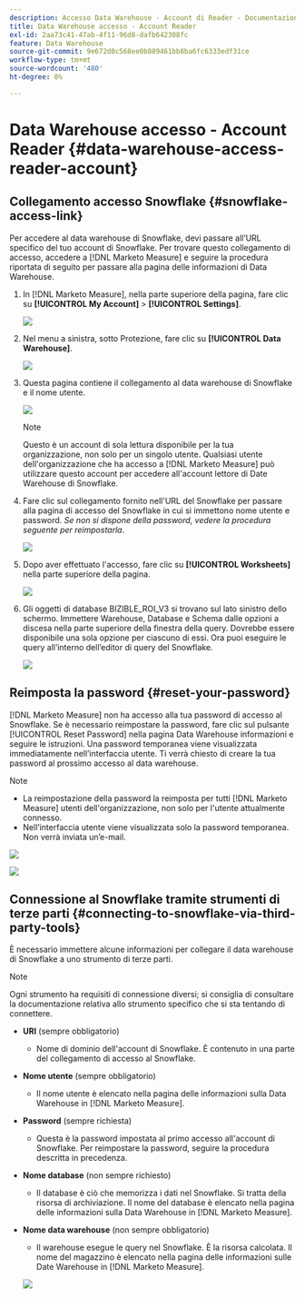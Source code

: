 ```yaml
---
description: Accesso Data Warehouse - Account di Reader - Documentazione del prodotto
title: Data Warehouse accesso - Account Reader
exl-id: 2aa73c41-47ab-4f11-96d8-dafb642308fc
feature: Data Warehouse
source-git-commit: 9e672d0c568ee0b889461bb8ba6fc6333edf31ce
workflow-type: tm+mt
source-wordcount: '480'
ht-degree: 0%

---
```


# Data Warehouse accesso - Account Reader {#data-warehouse-access-reader-account}

## Collegamento accesso Snowflake {#snowflake-access-link}

Per accedere al data warehouse di Snowflake, devi passare all’URL specifico del tuo account di Snowflake. Per trovare questo collegamento di accesso, accedere a [!DNL Marketo Measure] e seguire la procedura riportata di seguito per passare alla pagina delle informazioni di Data Warehouse.

1. In [!DNL Marketo Measure], nella parte superiore della pagina, fare clic su **[!UICONTROL My Account]** > **[!UICONTROL Settings]**.

   ![](assets/data-warehouse-access-reader-account-1.png)

1. Nel menu a sinistra, sotto Protezione, fare clic su **[!UICONTROL Data Warehouse]**.

   ![](assets/data-warehouse-access-reader-account-2.png)

1. Questa pagina contiene il collegamento al data warehouse di Snowflake e il nome utente.

   ![](assets/data-warehouse-access-reader-account-3.png)

   >[!NOTE]
   >
   >Questo è un account di sola lettura disponibile per la tua organizzazione, non solo per un singolo utente. Qualsiasi utente dell&#39;organizzazione che ha accesso a [!DNL Marketo Measure] può utilizzare questo account per accedere all&#39;account lettore di Date Warehouse di Snowflake.

1. Fare clic sul collegamento fornito nell&#39;URL del Snowflake per passare alla pagina di accesso del Snowflake in cui si immettono nome utente e password. _Se non si dispone della password, vedere la procedura seguente per reimpostarla_.

   ![](assets/data-warehouse-access-reader-account-4.png)

1. Dopo aver effettuato l&#39;accesso, fare clic su **[!UICONTROL Worksheets]** nella parte superiore della pagina.

   ![](assets/data-warehouse-access-reader-account-5.png)

1. Gli oggetti di database BIZIBLE_ROI_V3 si trovano sul lato sinistro dello schermo. Immettere Warehouse, Database e Schema dalle opzioni a discesa nella parte superiore della finestra della query. Dovrebbe essere disponibile una sola opzione per ciascuno di essi. Ora puoi eseguire le query all’interno dell’editor di query del Snowflake.

   ![](assets/data-warehouse-access-reader-account-6.png)

## Reimposta la password {#reset-your-password}

[!DNL Marketo Measure] non ha accesso alla tua password di accesso al Snowflake. Se è necessario reimpostare la password, fare clic sul pulsante [!UICONTROL Reset Password] nella pagina Data Warehouse informazioni e seguire le istruzioni. Una password temporanea viene visualizzata immediatamente nell’interfaccia utente. Ti verrà chiesto di creare la tua password al prossimo accesso al data warehouse.

>[!NOTE]
>
>* La reimpostazione della password la reimposta per tutti [!DNL Marketo Measure] utenti dell&#39;organizzazione, non solo per l&#39;utente attualmente connesso.
>* Nell’interfaccia utente viene visualizzata solo la password temporanea. Non verrà inviata un’e-mail.

![](assets/data-warehouse-access-reader-account-7.png)

![](assets/data-warehouse-access-reader-account-8.png)

## Connessione al Snowflake tramite strumenti di terze parti {#connecting-to-snowflake-via-third-party-tools}

È necessario immettere alcune informazioni per collegare il data warehouse di Snowflake a uno strumento di terze parti.

>[!NOTE]
>
>Ogni strumento ha requisiti di connessione diversi; si consiglia di consultare la documentazione relativa allo strumento specifico che si sta tentando di connettere.

* **URI** (sempre obbligatorio)
   * Nome di dominio dell&#39;account di Snowflake. È contenuto in una parte del collegamento di accesso al Snowflake.
* **Nome utente** (sempre obbligatorio)
   * Il nome utente è elencato nella pagina delle informazioni sulla Data Warehouse in [!DNL Marketo Measure].
* **Password** (sempre richiesta)
   * Questa è la password impostata al primo accesso all&#39;account di Snowflake. Per reimpostare la password, seguire la procedura descritta in precedenza.
* **Nome database** (non sempre richiesto)
   * Il database è ciò che memorizza i dati nel Snowflake. Si tratta della risorsa di archiviazione. Il nome del database è elencato nella pagina delle informazioni sulla Data Warehouse in [!DNL Marketo Measure].
* **Nome data warehouse** (non sempre obbligatorio)
   * Il warehouse esegue le query nel Snowflake. È la risorsa calcolata. Il nome del magazzino è elencato nella pagina delle informazioni sulle Date Warehouse in [!DNL Marketo Measure].

  ![](assets/data-warehouse-access-reader-account-9.png)
